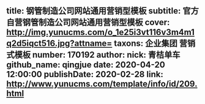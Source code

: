 title: 钢管制造公司网站通用营销型模板
subtitle: 官方自营钢管制造公司网站通用营销型模板
cover: http://img.yunucms.com/o_1e25i3vt116v3m4m1q2d5iqct516.jpg?attname=
taxons: 企业集团 营销式模板
number: 170192
author:
  nick: 青桔单车
  github_name: qingjue
date: 2020-04-20 12:00:00
publishDate: 2020-02-28
link: http://www.yunucms.com/template/info/id/209.html
---